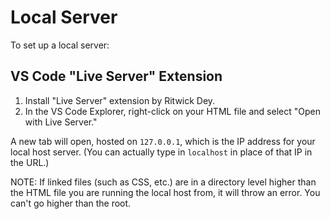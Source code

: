 # Local Server

To set up a local server:

## VS Code "Live Server" Extension

1. Install "Live Server" extension by Ritwick Dey.
2. In the VS Code Explorer, right-click on your HTML file and select "Open with Live Server."

A new tab will open, hosted on `127.0.0.1`, which is the IP address for your local host server.  (You can actually type in `localhost` in place of that IP in the URL.)

NOTE: If linked files (such as CSS, etc.) are in a directory level higher than the HTML file you are running the local host from, it will throw an error.  You can't go higher than the root.